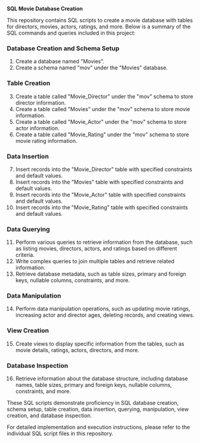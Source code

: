 **SQL Movie Database Creation**

This repository contains SQL scripts to create a movie database with tables for directors, movies, actors, ratings, and more. Below is a summary of the SQL commands and queries included in this project:

### Database Creation and Schema Setup
1. Create a database named "Movies".
2. Create a schema named "mov" under the "Movies" database.

### Table Creation
3. Create a table called "Movie_Director" under the "mov" schema to store director information.
4. Create a table called "Movies" under the "mov" schema to store movie information.
5. Create a table called "Movie_Actor" under the "mov" schema to store actor information.
6. Create a table called "Movie_Rating" under the "mov" schema to store movie rating information.

### Data Insertion
7. Insert records into the "Movie_Director" table with specified constraints and default values.
8. Insert records into the "Movies" table with specified constraints and default values.
9. Insert records into the "Movie_Actor" table with specified constraints and default values.
10. Insert records into the "Movie_Rating" table with specified constraints and default values.

### Data Querying
11. Perform various queries to retrieve information from the database, such as listing movies, directors, actors, and ratings based on different criteria.
12. Write complex queries to join multiple tables and retrieve related information.
13. Retrieve database metadata, such as table sizes, primary and foreign keys, nullable columns, constraints, and more.

### Data Manipulation
14. Perform data manipulation operations, such as updating movie ratings, increasing actor and director ages, deleting records, and creating views.

### View Creation
15. Create views to display specific information from the tables, such as movie details, ratings, actors, directors, and more.

### Database Inspection
16. Retrieve information about the database structure, including database names, table sizes, primary and foreign keys, nullable columns, constraints, and more.

These SQL scripts demonstrate proficiency in SQL database creation, schema setup, table creation, data insertion, querying, manipulation, view creation, and database inspection.

For detailed implementation and execution instructions, please refer to the individual SQL script files in this repository.
